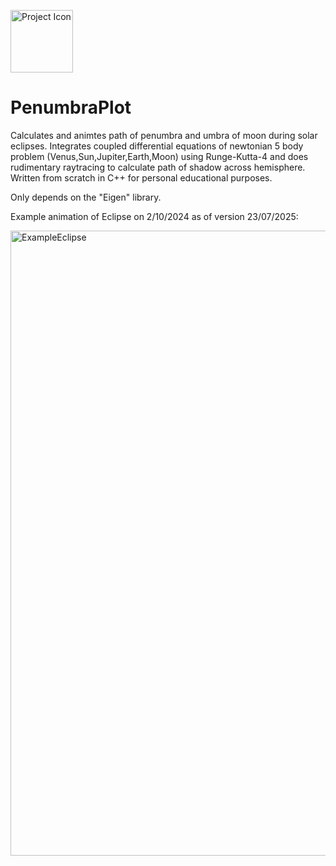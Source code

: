 <p align="left">
  <img src="assets/raytracer_sP9_icon.ico" width="100" alt="Project Icon">
</p>

# PenumbraPlot
Calculates and animtes path of penumbra and umbra of moon during solar eclipses. Integrates coupled differential equations of newtonian 5 body problem (Venus,Sun,Jupiter,Earth,Moon) using Runge-Kutta-4 and does rudimentary raytracing to calculate path of shadow across hemisphere. Written from scratch in C++ for personal educational purposes.

Only depends on the "Eigen" library.

Example animation of Eclipse on 2/10/2024 as of version 23/07/2025:

<p align="left">
  <img src="assets/example.gif" width="1000" alt="ExampleEclipse">
</p>
